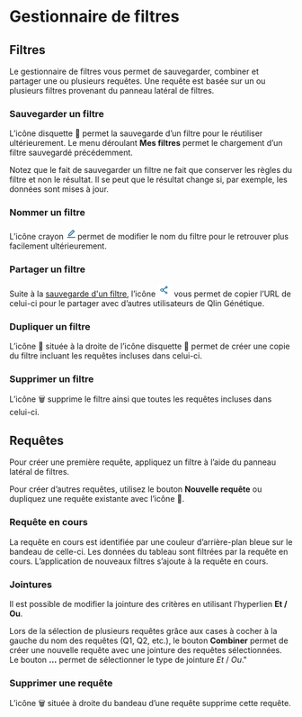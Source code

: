 # Gestionnaire de filtres

## Filtres

Le gestionnaire de filtres vous permet de sauvegarder, combiner et partager une ou plusieurs requêtes. Une requête est basée sur un ou plusieurs filtres provenant du panneau latéral de filtres.

### Sauvegarder un filtre

L’icône disquette 💾 permet la sauvegarde d’un filtre pour le réutiliser ultérieurement. Le menu déroulant **Mes filtres** permet le chargement d’un filtre sauvegardé précédemment.

Notez que le fait de sauvegarder un filtre ne fait que conserver les règles du filtre et non le résultat. Il se peut que le résultat change si, par exemple, les données sont mises à jour.

### Nommer un filtre

L’icône crayon ![crayon](editicon.png)permet de modifier le nom du filtre pour le retrouver plus facilement ultérieurement.

### Partager un filtre

Suite à la [sauvegarde d'un filtre](#sauvegarder-un-filtre), l’icône ![partage](shareicon.png) vous permet de copier l’URL de celui-ci pour le partager avec d’autres utilisateurs de Qlin Génétique.

### Dupliquer un filtre

L’icône 📑 située à la droite de l’icône disquette 💾 permet de créer une copie du filtre incluant les requêtes incluses dans celui-ci.

### Supprimer un filtre

L’icône 🗑️ supprime le filtre ainsi que toutes les requêtes incluses dans celui-ci.

## Requêtes

Pour créer une première requête, appliquez un filtre à l’aide du panneau latéral de filtres.

Pour créer d’autres requêtes, utilisez le bouton **Nouvelle requête** ou dupliquez une requête existante avec l’icône 📑.

### Requête en cours

La requête en cours est identifiée par une couleur d’arrière-plan bleue sur le bandeau de celle-ci. Les données du tableau sont filtrées par la requête en cours. L’application de nouveaux filtres s’ajoute à la requête en cours.

### Jointures

Il est possible de modifier la jointure des critères en utilisant l’hyperlien **Et / Ou**.

Lors de la sélection de plusieurs requêtes grâce aux cases à cocher à la gauche du nom des requêtes (Q1, Q2, etc.), le bouton **Combiner** permet de créer une nouvelle requête avec une jointure des requêtes sélectionnées. Le bouton **…** permet de sélectionner le type de jointure *Et* / *Ou*."

### Supprimer une requête

L’icône 🗑️ située à droite du bandeau d’une requête supprime cette requête.
